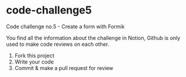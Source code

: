 # code-challenge5

Code challenge no.5 - Create a form with Formik

You find all the information about the challenge in Notion, Github is only used to make code reviews on each other.

1. Fork this project
2. Write your code
3. Commit & make a pull request for review
